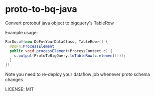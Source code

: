 # proto-to-bq-java

Convert protobuf java object to bigquery's TableRow

Example usage:

```java
ParDo.of(new DoFn<YourDataClass, TableRow>() {
  @DoFn.ProcessElement
  public void processElement(ProcessContext c) {
    c.output(ProtoToBigQuery.toTableRow(c.element()));
  }
})
```

Note you need to re-deploy your dataflow job whenever proto schema changes

LICENSE: MIT
